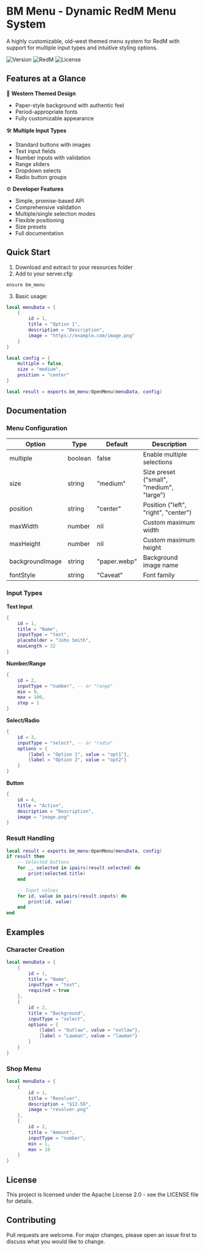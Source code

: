 # BM Menu - Dynamic RedM Menu System

A highly customizable, old-west themed menu system for RedM with support for multiple input types and intuitive styling options.

![Version](https://img.shields.io/badge/version-1.0.0-blue)
![RedM](https://img.shields.io/badge/RedM-Compatible-red)
![License](https://img.shields.io/badge/license-Apache%202.0-green)

## Features at a Glance

🎨 **Western Themed Design**
- Paper-style background with authentic feel
- Period-appropriate fonts
- Fully customizable appearance

🛠️ **Multiple Input Types**
- Standard buttons with images
- Text input fields
- Number inputs with validation
- Range sliders
- Dropdown selects
- Radio button groups

⚙️ **Developer Features**
- Simple, promise-based API
- Comprehensive validation
- Multiple/single selection modes
- Flexible positioning
- Size presets
- Full documentation

## Quick Start

1. Download and extract to your resources folder
2. Add to your server.cfg:
```
ensure bm_menu
```

3. Basic usage:
```lua
local menuData = {
    {
        id = 1,
        title = "Option 1",
        description = "Description",
        image = "https://example.com/image.png"
    }
}

local config = {
    multiple = false,
    size = "medium",
    position = "center"
}

local result = exports.bm_menu:OpenMenu(menuData, config)
```

## Documentation

### Menu Configuration
| Option | Type | Default | Description |
|--------|------|---------|-------------|
| multiple | boolean | false | Enable multiple selections |
| size | string | "medium" | Size preset ("small", "medium", "large") |
| position | string | "center" | Position ("left", "right", "center") |
| maxWidth | number | nil | Custom maximum width |
| maxHeight | number | nil | Custom maximum height |
| backgroundImage | string | "paper.webp" | Background image name |
| fontStyle | string | "Caveat" | Font family |

### Input Types

**Text Input**
```lua
{
    id = 1,
    title = "Name",
    inputType = "text",
    placeholder = "John Smith",
    maxLength = 32
}
```

**Number/Range**
```lua
{
    id = 2,
    inputType = "number", -- or "range"
    min = 0,
    max = 100,
    step = 1
}
```

**Select/Radio**
```lua
{
    id = 3,
    inputType = "select", -- or "radio"
    options = {
        {label = "Option 1", value = "opt1"},
        {label = "Option 2", value = "opt2"}
    }
}
```

**Button**
```lua
{
    id = 4,
    title = "Action",
    description = "Description",
    image = "image.png"
}
```

### Result Handling
```lua
local result = exports.bm_menu:OpenMenu(menuData, config)
if result then
    -- Selected buttons
    for _, selected in ipairs(result.selected) do
        print(selected.title)
    end

    -- Input values
    for id, value in pairs(result.inputs) do
        print(id, value)
    end
end
```

## Examples

### Character Creation
```lua
local menuData = {
    {
        id = 1,
        title = "Name",
        inputType = "text",
        required = true
    },
    {
        id = 2,
        title = "Background",
        inputType = "select",
        options = {
            {label = "Outlaw", value = "outlaw"},
            {label = "Lawman", value = "lawman"}
        }
    }
}
```

### Shop Menu
```lua
local menuData = {
    {
        id = 1,
        title = "Revolver",
        description = "$12.50",
        image = "revolver.png"
    },
    {
        id = 2,
        title = "Amount",
        inputType = "number",
        min = 1,
        max = 10
    }
}
```

## License

This project is licensed under the Apache License 2.0 - see the LICENSE file for details.

## Contributing

Pull requests are welcome. For major changes, please open an issue first to discuss what you would like to change.
